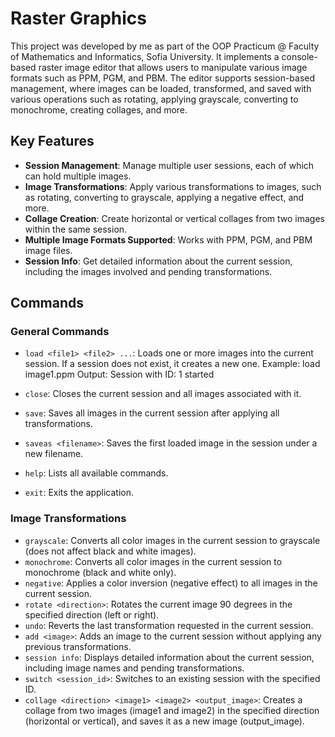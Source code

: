 # Raster Graphics
This project was developed by me as part of the OOP Practicum @ Faculty of Mathematics and Informatics, Sofia University. It implements a console-based raster image editor that allows users to manipulate various image formats such as PPM, PGM, and PBM. The editor supports session-based management, where images can be loaded, transformed, and saved with various operations such as rotating, applying grayscale, converting to monochrome, creating collages, and more.

## Key Features
- **Session Management**: Manage multiple user sessions, each of which can hold multiple images.
- **Image Transformations**: Apply various transformations to images, such as rotating, converting to grayscale, applying a negative effect, and more.
- **Collage Creation**: Create horizontal or vertical collages from two images within the same session.
- **Multiple Image Formats Supported**: Works with PPM, PGM, and PBM image files.
- **Session Info**: Get detailed information about the current session, including the images involved and pending transformations.
  
## Commands
### General Commands
- `load <file1> <file2> ...`: Loads one or more images into the current session. If a session does not exist, it creates a new one.
Example: load image1.ppm
Output: Session with ID: 1 started

- `close`: Closes the current session and all images associated with it.
- `save`: Saves all images in the current session after applying all transformations.
- `saveas <filename>`: Saves the first loaded image in the session under a new filename.
- `help`: Lists all available commands.
- `exit`: Exits the application.
  
### Image Transformations
- `grayscale`: Converts all color images in the current session to grayscale (does not affect black and white images).
- `monochrome`: Converts all color images in the current session to monochrome (black and white only).
- `negative`: Applies a color inversion (negative effect) to all images in the current session.
- `rotate <direction>`: Rotates the current image 90 degrees in the specified direction (left or right).
- `undo`: Reverts the last transformation requested in the current session.
- `add <image>`: Adds an image to the current session without applying any previous transformations.
- `session info`: Displays detailed information about the current session, including image names and pending transformations.
- `switch <session_id>`: Switches to an existing session with the specified ID.
- `collage <direction> <image1> <image2> <output_image>`: Creates a collage from two images (image1 and image2) in the specified direction (horizontal or vertical), and saves it as a new image (output_image).
